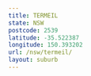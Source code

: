 ```yaml
---
title: TERMEIL
state: NSW
postcode: 2539
latitude: -35.522387
longitude: 150.393202
url: /nsw/termeil/
layout: suburb
---
```

